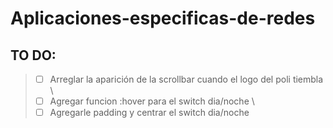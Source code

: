 # Aplicaciones-especificas-de-redes

## TO DO:

>- [ ] Arreglar la aparición de la scrollbar cuando el logo del poli tiembla
\
>- [ ] Agregar funcion :hover para el switch dia/noche
\
>- [ ] Agregarle padding y centrar el switch dia/noche

<!-- [x] marca una tarea como completada -->
